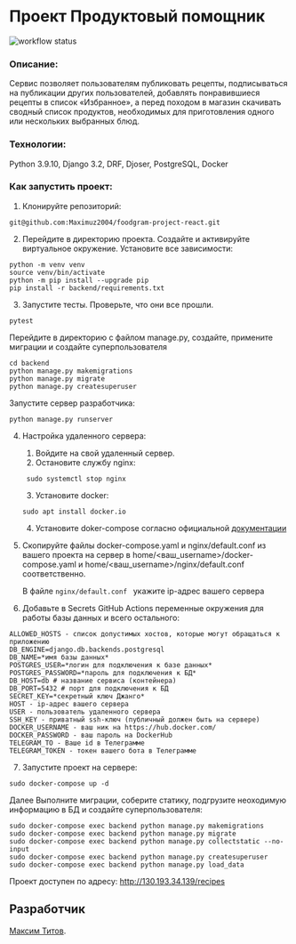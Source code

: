 # Проект Продуктовый помощник
![workflow status](https://github.com/maximuz2004/foodgram-project-react/actions/workflows/foodgram_workflow.yml/badge.svg)
### Описание:
Сервис позволяет пользователям публиковать рецепты, подписываться на публикации других пользователей, добавлять понравившиеся рецепты в список «Избранное», а перед походом в магазин скачивать сводный список продуктов, необходимых для приготовления одного или нескольких выбранных блюд.

### Технологии:
Python 3.9.10, Django 3.2, DRF, Djoser, PostgreSQL, Docker

### Как запустить проект:
1.  Клонируйте репозиторий:
```
git@github.com:Maximuz2004/foodgram-project-react.git
```
2.  Перейдите в директорию проекта. Создайте и активируйте виртуальное окружение. Установите все зависимости:
```
python -m venv venv
source venv/bin/activate
python -m pip install --upgrade pip
pip install -r backend/requirements.txt

```
3. Запустите тесты. Проверьте, что они все прошли. 
```
pytest
```
Перейдите в директорию с файлом manage.py, создайте, примените миграции и создайте суперпользователя
```
cd backend
python manage.py makemigrations
python manage.py migrate
python manage.py createsuperuser
```
Запустите сервер разработчика:
```
python manage.py runserver
```

4. Настройка удаленного сервера:

    1. Войдите на свой удаленный сервер. 
    2. Остановите службу nginx:
   ```
    sudo systemctl stop nginx
   ```
   3. Установите docker:
   ```
   sudo apt install docker.io
   ```
   4. Установите doker-compose согласно официальной [документации](https://docs.docker.com/compose/install/)

5. Скопируйте файлы docker-compose.yaml и nginx/default.conf из вашего проекта на сервер в home/<ваш_username>/docker-compose.yaml и home/<ваш_username>/nginx/default.conf соответственно.

    В файле ```nginx/default.conf ``` укажите ip-адрес вашего сервера

6. Добавьте в Secrets GitHub Actions переменные окружения для работы базы данных и всего остального:
```
ALLOWED_HOSTS - список допустимых хостов, которые могут обращаться к приложению
DB_ENGINE=django.db.backends.postgresql
DB_NAME=*имя базы данных*
POSTGRES_USER=*логин для подключения к базе данных*
POSTGRES_PASSWORD=*пароль для подключения к БД*
DB_HOST=db # название сервиса (контейнера)
DB_PORT=5432 # порт для подключения к БД
SECRET_KEY=*секретный ключ Джанго*
HOST - ip-адрес вашего сервера
USER - пользователь удаленного сервера
SSH_KEY - приватный ssh-ключ (публичный должен быть на сервере)
DOCKER_USERNAME - ваш ник на https://hub.docker.com/
DOCKER_PASSWORD - ваш пароль на DockerHub
TELEGRAM_TO - Ваше id в Телеграмме
TELEGRAM_TOKEN - токен вашего бота в Телеграмме
```
7. Запустите проект на сервере:
```
sudo docker-compose up -d
```

Далее Выполните миграции, соберите статику, подгрузите неоходимую информацию в БД и создайте суперпользователя:
```
sudo docker-compose exec backend python manage.py makemigrations
sudo docker-compose exec backend python manage.py migrate
sudo docker-compose exec backend python manage.py collectstatic --no-input
sudo docker-compose exec backend python manage.py createsuperuser
sudo docker-compose exec backend python manage.py load_data
```

Проект доступен по адресу: http://130.193.34.139/recipes

## Разработчик
[Максим Титов](https://github.com/Maximuz2004). 
